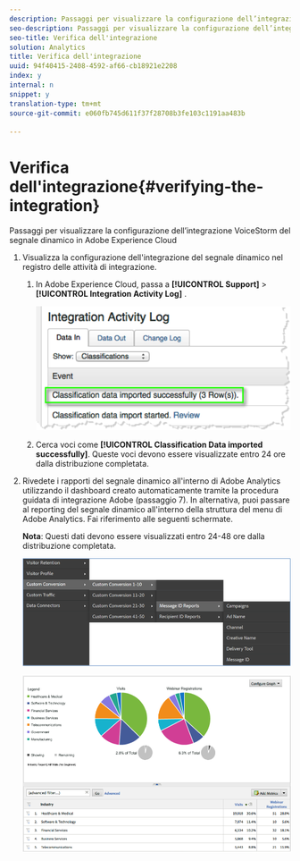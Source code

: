 ```yaml
---
description: Passaggi per visualizzare la configurazione dell’integrazione VoiceStorm del segnale dinamico in Adobe Experience Cloud
seo-description: Passaggi per visualizzare la configurazione dell’integrazione VoiceStorm del segnale dinamico in Adobe Experience Cloud
seo-title: Verifica dell'integrazione
solution: Analytics
title: Verifica dell'integrazione
uuid: 94f40415-2408-4592-af66-cb18921e2208
index: y
internal: n
snippet: y
translation-type: tm+mt
source-git-commit: e060fb745d611f37f28708b3fe103c1191aa483b

---
```



# Verifica dell'integrazione{#verifying-the-integration}

Passaggi per visualizzare la configurazione dell’integrazione VoiceStorm del segnale dinamico in Adobe Experience Cloud

1. Visualizza la configurazione dell'integrazione del segnale dinamico nel registro delle attività di integrazione.
   1. In Adobe Experience Cloud, passa a **[!UICONTROL Support]** &gt; **[!UICONTROL Integration Activity Log]** .

      ![](assets/integration_activity_log.png)

   1. Cerca voci come **[!UICONTROL Classification Data imported successfully]**. Queste voci devono essere visualizzate entro 24 ore dalla distribuzione completata.
1. Rivedete i rapporti del segnale dinamico all'interno di Adobe Analytics utilizzando il dashboard creato automaticamente tramite la procedura guidata di integrazione Adobe (passaggio 7). In alternativa, puoi passare al reporting del segnale dinamico all'interno della struttura del menu di Adobe Analytics. Fai riferimento alle seguenti schermate.

   **Nota**: Questi dati devono essere visualizzati entro 24-48 ore dalla distribuzione completata.

   ![](assets/reporting.png)

   ![](assets/reporting2.png)

